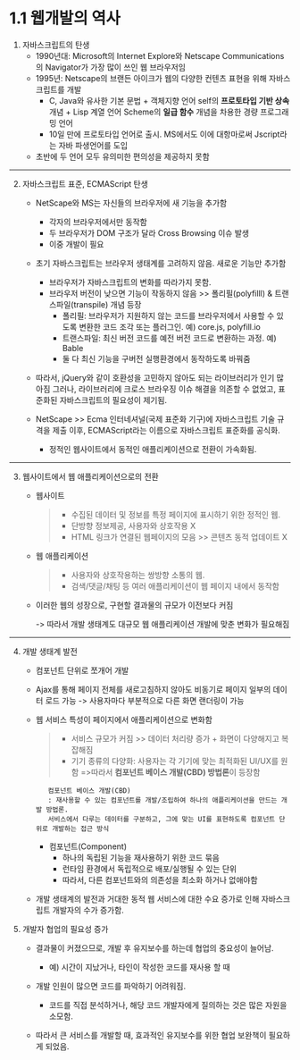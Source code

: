 # 1.1 웹개발의 역사

1. 자바스크립트의 탄생
    - 1990년대: Microsoft의 Internet Explore와 Netscape Communications의 Navigator가 가장 많이 쓰인 웹 브라우저임
    - 1995년: Netscape의 브랜든 아이크가 웹의 다양한 컨텐츠 표현을 위해 자바스크립트를 개발
        - C, Java와 유사한 기본 문법 + 객체지향 언어 self의 **프로토타입 기반 상속** 개념 + Lisp 계열 언어 Scheme의 **일급 함수** 개념을 차용한 경량 프로그래밍 언어
        - 10일 만에 프로토타입 언어로 출시. MS에서도 이에 대항마로써 Jscript라는 자바 파생언어를 도입
    - 초반에 두 언어 모두 유의미한 편의성을 제공하지 못함

---

2. 자바스크립트 표준, ECMAScript 탄생
    - NetScape와 MS는 자신들의 브라우저에 새 기능을 추가함
        - 각자의 브라우저에서만 동작함
        - 두 브라우저가 DOM 구조가 달라 Cross Browsing 이슈 발생
        - 이중 개발이 필요
    - 초기 자바스크립트는 브라우저 생태계를 고려하지 않음. 새로운 기능만 추가함 
        - 브라우저가 자바스크립트의 변화를 따라가지 못함.
        - 브라우저 버전이 낮으면 기능이 작동하지 않음 >> 폴리필(polyfilll) & 트랜스파일(transpile) 개념 등장
            - 폴리필: 브라우저가 지원하지 않는 코드를 브라우저에서 사용할 수 있도록 변환한 코드 조각 또는 플러그인. 예) core.js, polyfill.io
            - 트랜스파일: 최신 버전 코드를 예전 버전 코드로 변환하는 과정. 예) Bable
            - 둘 다 최신 기능을 구버전 실행환경에서 동작하도록 바꿔줌

    - 따라서, jQuery와 같이 호환성을 고민하지 않아도 되는 라이브러리가 인기 많아짐
      그러나, 라이브러리에 크로스 브라우징 이슈 해결을 의존할 수 없었고, 표준화된 자바스크립트의 필요성이 제기됨.

    - NetScape >> Ecma 인터네셔널(국제 표준화 기구)에 자바스크립트 기술 규격을 제출
      이후, ECMAScript라는 이름으로 자바스크립트 표준화를 공식화.
        - 정적인 웹사이트에서 동적인 애플리케이션으로 전환이 가속화됨.

---

3. 웹사이트에서 웹 애플리케이션으로의 전환
    - 웹사이트
        > - 수집된 데이터 및 정보를 특정 페이지에 표시하기 위한 정적인 웹. 
        > - 단방향 정보제공, 사용자와 상호작용 X
        > - HTML 링크가 연결된 웹페이지의 모음 >> 콘텐츠 동적 업데이트 X
    - 웹 애플리케이션
        > - 사용자와 상호작용하는 쌍방향 소통의 웹.
        > - 검색/댓글/채팅 등 여러 애플리케이션이 웹 페이지 내에서 동작함

    - 이러한 웹의 성장으로, 구현할 결과물의 규모가 이전보다 커짐 

        -> 따라서 개발 생태계도 대규모 웹 애플리케이션 개발에 맞춘 변화가 필요해짐

---

4. 개발 생태계 발전
    - 컴포넌트 단위로 쪼개어 개발
    - Ajax를 통해 페이지 전체를 새로고침하지 않아도 비동기로 페이지 일부의 데이터 로드 가능
        -> 사용자마다 부분적으로 다른 화면 랜더링이 가능
    - 웹 서비스 특성이 페이지에서 애플리케이션으로 변화함
        > - 서비스 규모가 커짐 >> 데이터 처리량 증가 + 화면이 다양해지고 복잡해짐
        > - 기기 종류의 다양화: 사용자는 각 기기에 맞는 최적화된 UI/UX를 원함
        > =>따라서 **컴포넌트 베이스 개발(CBD) 방법론**이 등장함

        ```
           컴포넌트 베이스 개발(CBD)
           : 재사용할 수 있는 컴포넌트를 개발/조립하여 하나의 애플리케이션을 만드는 개발 방법론.
           서비스에서 다루는 데이터를 구분하고, 그에 맞는 UI를 표현하도록 컴포넌트 단위로 개발하는 접근 방식 
        ```

        - 컴포넌트(Component)
            - 하나의 독립된 기능을 재사용하기 위한 코드 묶음
            - 런타임 환경에서 독립적으로 배포/실행될 수 있는 단위
            - 따라서, 다른 컴포넌트와의 의존성을 최소화 하거나 없애야함
    - 개발 생태계의 발전과 거대한 동적 웹 서비스에 대한 수요 증가로 인해 자바스크립트 개발자의 수가 증가함.

5. 개발자 협업의 필요성 증가
    - 결과물이 커졌으므로, 개발 후 유지보수를 하는데 협업의 중요성이 늘어남.
        - 예) 시간이 지났거나, 타인이 작성한 코드를 재사용 할 때
    - 개발 인원이 많으면 코드를 파악하기 어려워짐. 
        - 코드를 직접 분석하거나, 해당 코드 개발자에게 질의하는 것은 많은 자원을 소모함.

    - 따라서 큰 서비스를 개발할 때, 효과적인 유지보수를 위한 협업 보완책이 필요하게 되었음.